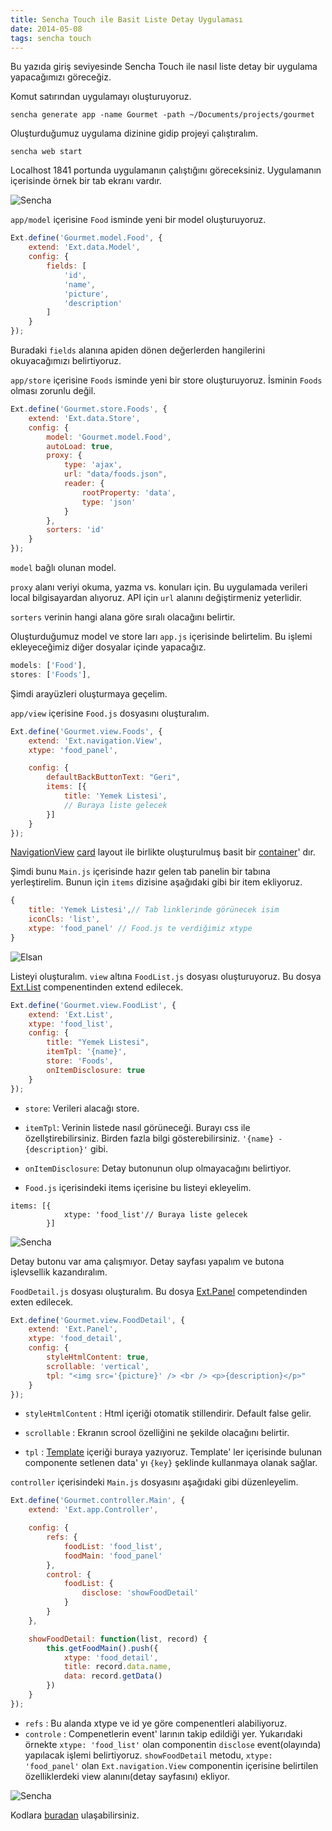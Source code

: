 ```yaml
---
title: Sencha Touch ile Basit Liste Detay Uygulaması
date: 2014-05-08
tags: sencha touch
---
```


Bu yazıda giriş seviyesinde Sencha Touch ile nasıl liste detay bir uygulama yapacağımızı göreceğiz.

Komut satırından uygulamayı oluşturuyoruz.

```
sencha generate app -name Gourmet -path ~/Documents/projects/gourmet
```
Oluşturduğumuz uygulama dizinine gidip projeyi çalıştıralım.

```
sencha web start
```

Localhost 1841 portunda uygulamanın çalıştığını göreceksiniz. Uygulamanın içerisinde örnek bir tab ekranı vardır.

![Sencha](https://photos-2.dropbox.com/t/0/AAAgVL7ujCLRp72A9F1bojeFSyzK-IjxRURHIMWGC--Zcw/12/44821222/png/1024x768/3/1399550400/0/2/sencha_touch_1.png/HaaIXHAgBW7qfQanbnIxxtHMlAM_-usLfQCuR504bFA)

`app/model` içerisine `Food` isminde yeni bir model oluşturuyoruz.

```js
Ext.define('Gourmet.model.Food', {
    extend: 'Ext.data.Model',
    config: {
        fields: [
            'id',
            'name',
            'picture',
            'description'
        ]
    }
});
```

Buradaki `fields` alanına apiden dönen değerlerden hangilerini okuyacağımızı belirtiyoruz.

`app/store` içerisine `Foods` isminde yeni bir store oluşturuyoruz. İsminin `Foods` olması zorunlu değil.

```js
Ext.define('Gourmet.store.Foods', {
    extend: 'Ext.data.Store',
    config: {
        model: 'Gourmet.model.Food',
        autoLoad: true,
        proxy: {
            type: 'ajax',
            url: "data/foods.json",
            reader: {
                rootProperty: 'data',
                type: 'json'
            }
        },
        sorters: 'id'
    }
});
```

`model` bağlı olunan model.

`proxy` alanı veriyi okuma, yazma vs. konuları için. Bu uygulamada verileri local bilgisayardan alıyoruz. API için `url` alanını değiştirmeniz yeterlidir.

`sorters` verinin hangi alana göre sıralı olacağını belirtir.

Oluşturduğumuz model ve store ları `app.js` içerisinde belirtelim. Bu işlemi ekleyeceğimiz diğer dosyalar içinde yapacağız.

```js
models: ['Food'],
stores: ['Foods'],
```

Şimdi arayüzleri oluşturmaya geçelim.

`app/view` içerisine `Food.js` dosyasını oluşturalım.

```js
Ext.define('Gourmet.view.Foods', {
    extend: 'Ext.navigation.View',
    xtype: 'food_panel',

    config: {
        defaultBackButtonText: "Geri",
        items: [{
            title: 'Yemek Listesi',
        	// Buraya liste gelecek
        }]
    }
});
```
[NavigationView](http://docs.sencha.com/touch/2.3.1/#!/api/Ext.navigation.View) [card](http://docs.sencha.com/touch/2.3.1/#!/api/Ext.layout.Card) layout ile birlikte oluşturulmuş basit bir [container](http://docs.sencha.com/touch/2.3.1/#!/api/Ext.Container)' dır.

Şimdi bunu `Main.js` içerisinde hazır gelen tab panelin bir tabına yerleştirelim. Bunun için `items` dizisine aşağıdaki gibi bir item ekliyoruz.

```js
{
    title: 'Yemek Listesi',// Tab linklerinde görünecek isim
    iconCls: 'list',
    xtype: 'food_panel' // Food.js te verdiğimiz xtype
}
```
![Elsan](https://photos-6.dropbox.com/t/0/AABx-9WoAhiLTJhbhc6iGXmDdQTveNl5l_R8jvvIikEOuQ/12/44821222/png/2048x1536/3/1399550400/0/2/Screen%20Shot%202014-05-08%20at%201.18.37%20PM.png/z2Wenm_89QeymJi6W_NN4ep0goT3mTKkFzBczGTxl-I)

Listeyi oluşturalım. `view` altına `FoodList.js` dosyası oluşturuyoruz. Bu dosya [Ext.List](http://docs.sencha.com/touch/2.3.1/#!/api/Ext.dataview.List) compenentinden extend edilecek.

```js
Ext.define('Gourmet.view.FoodList', {
    extend: 'Ext.List',
    xtype: 'food_list',
    config: {
        title: "Yemek Listesi",
        itemTpl: '{name}',
        store: 'Foods',
        onItemDisclosure: true
    }
});
```

* `store`: Verileri alacağı store.

* `itemTpl`: Verinin listede nasıl görüneceği. Burayı css ile özellştirebilirsiniz. Birden fazla bilgi gösterebilirsiniz. `'{name} - {description}'` gibi.

* `onItemDisclosure`: Detay butonunun olup olmayacağını belirtiyor.

* `Food.js` içerisindeki items içerisine bu listeyi ekleyelim.

```
items: [{
        	xtype: 'food_list'// Buraya liste gelecek
        }]
```
![Sencha](https://photos-4.dropbox.com/t/0/AAAY0FPjShJ46vxddFPrUpgX0weeMlbri9b4PjwTVWBrJg/12/44821222/png/1024x768/3/1399550400/0/2/Screen%20Shot%202014-05-08%20at%201.43.41%20PM.png/LQjNJK3he_q2zdmOvfTciUppW4N18Axq560PMZOWetI)

Detay butonu var ama çalışmıyor. Detay sayfası yapalım ve butona işlevsellik kazandıralım.

`FoodDetail.js` dosyası oluşturalım. Bu dosya [Ext.Panel](http://docs.sencha.com/touch/2.3.1/#!/api/Ext.Panel) competendinden exten edilecek.

```js
Ext.define('Gourmet.view.FoodDetail', {
    extend: 'Ext.Panel',
    xtype: 'food_detail',
    config: {
        styleHtmlContent: true,
        scrollable: 'vertical',
        tpl: "<img src='{picture}' /> <br /> <p>{description}</p>"
    }
});
```
* `styleHtmlContent` : Html içeriği otomatik stillendirir. Default false gelir.

* `scrollable` : Ekranın scrool özelliğini ne şekilde olacağını belirtir.

* `tpl` : [Template](http://docs.sencha.com/touch/2.3.1/#!/api/Ext.Template) içeriği buraya yazıyoruz. Template' ler içerisinde bulunan componente setlenen data' yı `{key}` şeklinde kullanmaya olanak sağlar.

`controller` içerisindeki `Main.js` dosyasını aşağıdaki gibi düzenleyelim.

```js
Ext.define('Gourmet.controller.Main', {
    extend: 'Ext.app.Controller',

    config: {
        refs: {
            foodList: 'food_list',
            foodMain: 'food_panel'
        },
        control: {
            foodList: {
                disclose: 'showFoodDetail'
            }
        }
    },

    showFoodDetail: function(list, record) {
        this.getFoodMain().push({
            xtype: 'food_detail',
            title: record.data.name,
            data: record.getData()
        })
    }
});
```

* `refs` : Bu alanda xtype ve id ye göre compenentleri alabiliyoruz.
* `controle` : Compenetlerin event' larının takip edildiği yer. Yukarıdaki örnekte `xtype: 'food_list'` olan componentin `disclose` event(olayında) yapılacak işlemi belirtiyoruz. `showFoodDetail` metodu, `xtype: 'food_panel'` olan `Ext.navigation.View` componentin içerisine belirtilen özelliklerdeki view alanını(detay sayfasını) ekliyor.

![Sencha](https://photos-5.dropbox.com/t/0/AABHGx5loTa4uLvqfHlspVCXoWKezk1ETv50L-GsIJ6lMg/12/44821222/png/1024x768/3/1399554000/0/2/Screen%20Shot%202014-05-08%20at%202.35.58%20PM.png/QH-nKHWsfhvEfxKr00OF4Kxlw3tKFtCc43QgOfF_fFg)

Kodlara [buradan](https://github.com/muhammetdilek/gourmet) ulaşabilirsiniz.